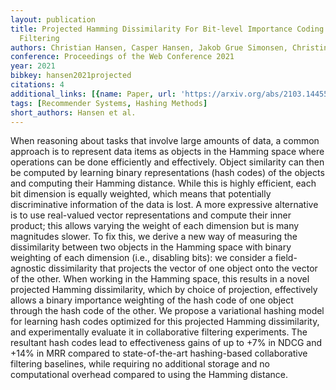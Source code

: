 ```yaml
---
layout: publication
title: Projected Hamming Dissimilarity For Bit-level Importance Coding In Collaborative
  Filtering
authors: Christian Hansen, Casper Hansen, Jakob Grue Simonsen, Christina Lioma
conference: Proceedings of the Web Conference 2021
year: 2021
bibkey: hansen2021projected
citations: 4
additional_links: [{name: Paper, url: 'https://arxiv.org/abs/2103.14455'}]
tags: [Recommender Systems, Hashing Methods]
short_authors: Hansen et al.
---
```

When reasoning about tasks that involve large amounts of data, a common
approach is to represent data items as objects in the Hamming space where
operations can be done efficiently and effectively. Object similarity can then
be computed by learning binary representations (hash codes) of the objects and
computing their Hamming distance. While this is highly efficient, each bit
dimension is equally weighted, which means that potentially discriminative
information of the data is lost. A more expressive alternative is to use
real-valued vector representations and compute their inner product; this allows
varying the weight of each dimension but is many magnitudes slower. To fix
this, we derive a new way of measuring the dissimilarity between two objects in
the Hamming space with binary weighting of each dimension (i.e., disabling
bits): we consider a field-agnostic dissimilarity that projects the vector of
one object onto the vector of the other. When working in the Hamming space,
this results in a novel projected Hamming dissimilarity, which by choice of
projection, effectively allows a binary importance weighting of the hash code
of one object through the hash code of the other. We propose a variational
hashing model for learning hash codes optimized for this projected Hamming
dissimilarity, and experimentally evaluate it in collaborative filtering
experiments. The resultant hash codes lead to effectiveness gains of up to +7%
in NDCG and +14% in MRR compared to state-of-the-art hashing-based
collaborative filtering baselines, while requiring no additional storage and no
computational overhead compared to using the Hamming distance.